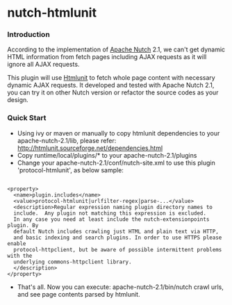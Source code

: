 nutch-htmlunit
==============

### Introduction

According to the implementation of [Apache Nutch](http://nutch.apache.org/) 2.1, we can't get dynamic HTML information from fetch pages including AJAX requests as it will ignore all AJAX requests.

This plugin will use [Htmlunit](http://htmlunit.sourceforge.net/) to fetch whole page content with necessary dynamic AJAX requests. 
It developed and tested with Apache Nutch 2.1, you can try it on other Nutch version or refactor the source codes as your design.

### Quick Start

* Using ivy or maven or manually to copy htmlunit dependencies to your apache-nutch-2.1/lib, please refer: http://htmlunit.sourceforge.net/dependencies.html
* Copy runtime/local/plugins/* to your apache-nutch-2.1/plugins
* Change your apache-nutch-2.1/conf/nutch-site.xml to use this plugin 'protocol-htmlunit', as below sample:
```

<property>
  <name>plugin.includes</name>
  <value>protocol-htmlunit|urlfilter-regex|parse-...</value>
  <description>Regular expression naming plugin directory names to
  include.  Any plugin not matching this expression is excluded.
  In any case you need at least include the nutch-extensionpoints plugin. By
  default Nutch includes crawling just HTML and plain text via HTTP,
  and basic indexing and search plugins. In order to use HTTPS please enable 
  protocol-httpclient, but be aware of possible intermittent problems with the 
  underlying commons-httpclient library.
  </description>
</property>

```
* That's all. Now you can execute: apache-nutch-2.1/bin/nutch crawl urls, and see page contents parsed by htmlunit.